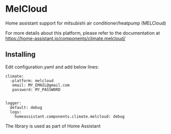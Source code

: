 # MelCloud

Home assistant support for mitsubishi air conditioner/heatpump (MELCloud)

For more details about this platform, please refer to the documentation at
https://home-assistant.io/components/climate.melcloud/

## Installing

Edit configuration.yaml and add below lines:
	
	climate:
	  -platform: melcloud
	   email: MY_EMAIL@gmail.com
	   password: MY_PASSWORD


	logger:
	  default: debug
	  logs:
	    homeassistant.components.climate.melcloud: debug


The library is used as part of Home Assistant
